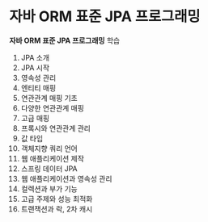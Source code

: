 # 자바 ORM 표준 JPA 프로그래밍
 
**자바 ORM 표준 JPA 프로그래밍** 학습

1. JPA 소개
2. JPA 시작
3. 영속성 관리
4. 엔티티 매핑
5. 연관관계 매핑 기초
6. 다양한 연관관계 매핑
7. 고급 매핑
8. 프록시와 연관관계 관리
9. 값 타입
10. 객체지향 쿼리 언어
11. 웹 애플리케이션 제작
12. 스프링 데이터 JPA
13. 웹 애플리케이션과 영속성 관리
14. 컬렉션과 부가 기능
15. 고급 주제와 성능 최적화
16. 트랜잭션과 락, 2차 캐시